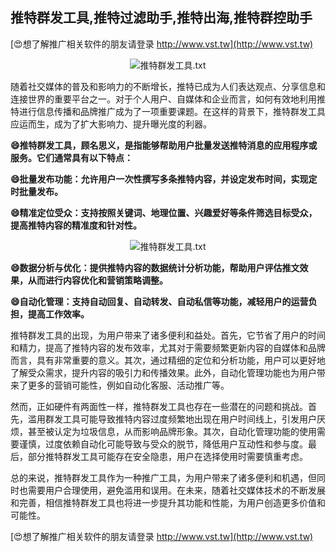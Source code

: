## **推特群发工具,推特过滤助手,推特出海,推特群控助手**

[😍想了解推广相关软件的朋友请登录 http://www.vst.tw](http://www.vst.tw)

 <center><img src="https://vst.tw/MP4/tuiguang/png/4.png" alt="推特群发工具.txt"></center>

随着社交媒体的普及和影响力的不断增长，推特已成为人们表达观点、分享信息和连接世界的重要平台之一。对于个人用户、自媒体和企业而言，如何有效地利用推特进行信息传播和品牌推广成为了一项重要课题。在这样的背景下，推特群发工具应运而生，成为了扩大影响力、提升曝光度的利器。

**😄推特群发工具，顾名思义，是指能够帮助用户批量发送推特消息的应用程序或服务。它们通常具有以下特点：**

**😄批量发布功能：允许用户一次性撰写多条推特内容，并设定发布时间，实现定时批量发布。**

**😄精准定位受众：支持按照关键词、地理位置、兴趣爱好等条件筛选目标受众，提高推特内容的精准度和针对性。**

 <center><img src="https://vst.tw/MP4/tuiguang/png/0.png" alt="推特群发工具.txt"></center>

**😄数据分析与优化：提供推特内容的数据统计分析功能，帮助用户评估推文效果，从而进行内容优化和营销策略调整。**

**😄自动化管理：支持自动回复、自动转发、自动私信等功能，减轻用户的运营负担，提高工作效率。**

推特群发工具的出现，为用户带来了诸多便利和益处。首先，它节省了用户的时间和精力，提高了推特内容的发布效率，尤其对于需要频繁更新内容的自媒体和品牌而言，具有非常重要的意义。其次，通过精细的定位和分析功能，用户可以更好地了解受众需求，提升内容的吸引力和传播效果。此外，自动化管理功能也为用户带来了更多的营销可能性，例如自动化客服、活动推广等。

然而，正如硬件有两面性一样，推特群发工具也存在一些潜在的问题和挑战。首先，滥用群发工具可能导致推特内容过度频繁地出现在用户时间线上，引发用户厌烦，甚至被认定为垃圾信息，从而影响品牌形象。其次，自动化管理功能的使用需要谨慎，过度依赖自动化可能导致与受众的脱节，降低用户互动性和参与度。最后，部分推特群发工具可能存在安全隐患，用户在选择使用时需要慎重考虑。

总的来说，推特群发工具作为一种推广工具，为用户带来了诸多便利和机遇，但同时也需要用户合理使用，避免滥用和误用。在未来，随着社交媒体技术的不断发展和完善，相信推特群发工具也将进一步提升其功能和性能，为用户创造更多价值和可能性。

[😍想了解推广相关软件的朋友请登录 http://www.vst.tw](http://www.vst.tw)



